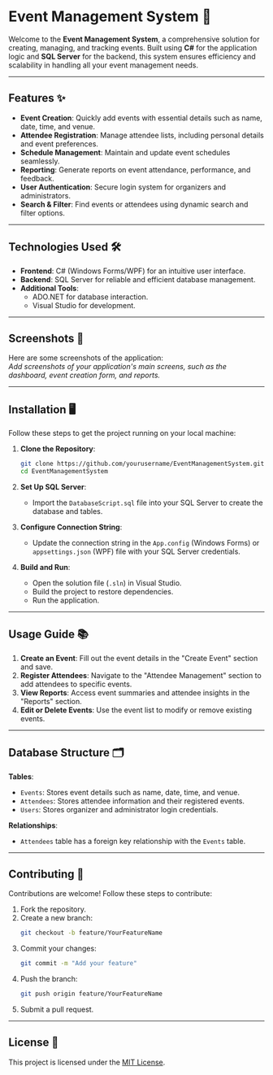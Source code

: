
# Event Management System 🎉

Welcome to the **Event Management System**, a comprehensive solution for creating, managing, and tracking events. Built using **C#** for the application logic and **SQL Server** for the backend, this system ensures efficiency and scalability in handling all your event management needs.

---

## Features ✨

- **Event Creation**: Quickly add events with essential details such as name, date, time, and venue.
- **Attendee Registration**: Manage attendee lists, including personal details and event preferences.
- **Schedule Management**: Maintain and update event schedules seamlessly.
- **Reporting**: Generate reports on event attendance, performance, and feedback.
- **User Authentication**: Secure login system for organizers and administrators.
- **Search & Filter**: Find events or attendees using dynamic search and filter options.

---

## Technologies Used 🛠️

- **Frontend**: C# (Windows Forms/WPF) for an intuitive user interface.
- **Backend**: SQL Server for reliable and efficient database management.
- **Additional Tools**: 
  - ADO.NET for database interaction.
  - Visual Studio for development.

---

## Screenshots 📸

Here are some screenshots of the application:  
_Add screenshots of your application's main screens, such as the dashboard, event creation form, and reports._

---

## Installation 🖥️

Follow these steps to get the project running on your local machine:

1. **Clone the Repository**:
   ```bash
   git clone https://github.com/yourusername/EventManagementSystem.git
   cd EventManagementSystem
   ```

2. **Set Up SQL Server**:
   - Import the `DatabaseScript.sql` file into your SQL Server to create the database and tables.

3. **Configure Connection String**:
   - Update the connection string in the `App.config` (Windows Forms) or `appsettings.json` (WPF) file with your SQL Server credentials.

4. **Build and Run**:
   - Open the solution file (`.sln`) in Visual Studio.
   - Build the project to restore dependencies.
   - Run the application.

---

## Usage Guide 📚

1. **Create an Event**: Fill out the event details in the "Create Event" section and save.
2. **Register Attendees**: Navigate to the "Attendee Management" section to add attendees to specific events.
3. **View Reports**: Access event summaries and attendee insights in the "Reports" section.
4. **Edit or Delete Events**: Use the event list to modify or remove existing events.

---

## Database Structure 🗂️

**Tables**:
- `Events`: Stores event details such as name, date, time, and venue.
- `Attendees`: Stores attendee information and their registered events.
- `Users`: Stores organizer and administrator login credentials.

**Relationships**:
- `Attendees` table has a foreign key relationship with the `Events` table.

---

## Contributing 🤝

Contributions are welcome! Follow these steps to contribute:

1. Fork the repository.
2. Create a new branch:
   ```bash
   git checkout -b feature/YourFeatureName
   ```
3. Commit your changes:
   ```bash
   git commit -m "Add your feature"
   ```
4. Push the branch:
   ```bash
   git push origin feature/YourFeatureName
   ```
5. Submit a pull request.

---

## License 📜

This project is licensed under the [MIT License](LICENSE).
